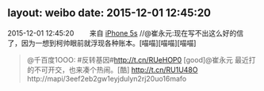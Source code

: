 layout: weibo
date: 2015-12-01 12:45:20
---
2015-12-01 12:45:20  &nbsp;&nbsp;&nbsp;&nbsp;&nbsp;&nbsp; 来自 <a href="sinaweibo://customweibosource" rel="nofollow">iPhone 5s</a>
 //@崔永元:现在写不出这么好的信了，因为一想到柯帅眼前就浮现各种账本。[喵喵][喵喵][喵喵]
>  @千百度1OOO: #反转基因#http://t.cn/RUeHOP0 [good]@崔永元 最近打的不可开交，也来凑个热闹。[酷] http://t.cn/RU1U48O ​​​ http://mapi/3eef2eb2gw1eyjdulyn2rj20uo16mafo
